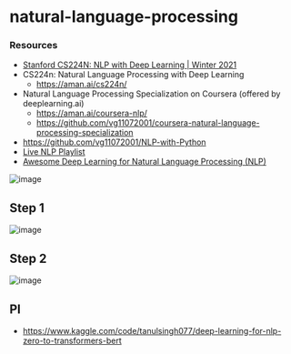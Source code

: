 # natural-language-processing

### Resources 
* [Stanford CS224N: NLP with Deep Learning | Winter 2021](https://www.youtube.com/playlist?list=PLoROMvodv4rOSH4v6133s9LFPRHjEmbmJ)
* CS224n: Natural Language Processing with Deep Learning
  * https://aman.ai/cs224n/
* Natural Language Processing Specialization on Coursera (offered by deeplearning.ai) 
  * https://aman.ai/coursera-nlp/
  * https://github.com/vg11072001/coursera-natural-language-processing-specialization
* https://github.com/vg11072001/NLP-with-Python 
* [Live NLP Playlist](https://youtube.com/playlist?list=PLZoTAELRMXVNNrHSKv36Lr3_156yCo6Nn) 
* [Awesome Deep Learning for Natural Language Processing (NLP)](https://github.com/brianspiering/awesome-dl4nlp#table-of-contents)

![image](https://user-images.githubusercontent.com/67424390/209301541-3866b696-3aaf-498b-b0e9-304615dacfa0.png)

## Step 1
![image](https://user-images.githubusercontent.com/67424390/209412930-4dcf4114-bd4b-450f-90f3-246e2254fb17.png)

## Step 2
![image](https://user-images.githubusercontent.com/67424390/209435353-c6b766dd-bbea-430e-ae48-9266434c7117.png)

## PI
* https://www.kaggle.com/code/tanulsingh077/deep-learning-for-nlp-zero-to-transformers-bert 
